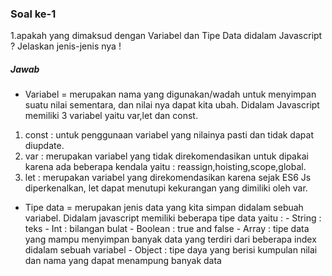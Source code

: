 ### Soal ke-1
1.apakah yang dimaksud dengan Variabel dan Tipe Data didalam Javascript ? Jelaskan jenis-jenis nya !
##### Jawab
* Variabel = merupakan nama  yang digunakan/wadah untuk menyimpan suatu nilai sementara, dan nilai nya dapat kita ubah. Didalam Javascript memiliki 3 variabel yaitu var,let dan const. 
 1. const : untuk penggunaan variabel yang nilainya pasti dan tidak dapat diupdate.
 2. var : merupakan variabel yang tidak direkomendasikan untuk dipakai karena ada beberapa kendala yaitu : reassign,hoisting,scope,global.
 3. let : merupakan variabel yang direkomendasikan karena sejak ES6 Js diperkenalkan, let dapat menutupi kekurangan yang dimiliki oleh var.
* Tipe data = merupakan jenis data yang kita simpan didalam sebuah variabel. Didalam javascript memiliki beberapa tipe data yaitu :
        - String    : teks
        - Int       : bilangan bulat
        - Boolean   : true and false 
        - Array     : tipe data yang mampu menyimpan banyak data yang terdiri dari beberapa index didalam sebuah variabel
        - Object    : tipe daya yang berisi kumpulan nilai dan nama yang dapat menampung banyak data

      
